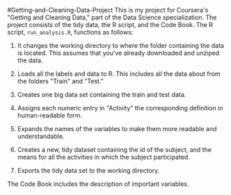 #Getting-and-Cleaning-Data-Project
This is my project for Coursera's "Getting and Cleaning Data," part of the Data Science specialization. The project consists of the tidy data, the R script, and the Code Book.
The R script, `run_analysis.R`, functions as follows:

  1) It changes the working directory to where the folder containing the data is located. This assumes that you've already downloaded and unziped the data.
  
  2) Loads all the labels and data to R. This includes all the data about from the folders "Train" and "Test."
  
  3) Creates one big data set containing the train and test data.
  
  4) Assigns each numeric entry in "Activity" the corresponding definition in human-readable form.
  
  5) Expands the names of the variables to make them more readable and understandable.
  
  6) Creates a new, tidy dataset containing the id of the subject, and the means for all the activities in which the subject participated.
  
  7) Exports the tidy data set to the working directory.

The Code Book includes the description of important variables.
